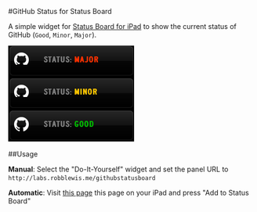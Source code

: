 #GitHub Status for Status Board

A simple widget for [Status Board for iPad](http://panic.com/statusboard) to show the current status of GitHub (`Good`, `Minor`, `Major`).

![](screenshot.png)

##Usage

**Manual**: Select the "Do-It-Yourself" widget and set the panel URL to `http://labs.robblewis.me/githubstatusboard`

**Automatic**: Visit [this page](http://labs.robblewis.me/githubstatusboard/add.php) this page on your iPad and press "Add to Status Board"